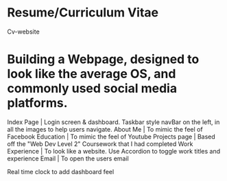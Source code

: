 # Resume/Curriculum Vitae
Cv-website
# Building a Webpage, designed to look like the average OS, and commonly used social media platforms.
Index Page | Login screen & dashboard. Taskbar style navBar on the left, <abbr> in all the images to help users navigate.
About Me | To mimic the feel of Facebook
Education | To mimic the feel of Youtube
Projects page | Based off the "Web Dev Level 2" Coursework that I had completed
Work Experience | To look like a website. Use Accordion to toggle work titles and experience
Email | To open the users email 

Real time clock to add dashboard feel

